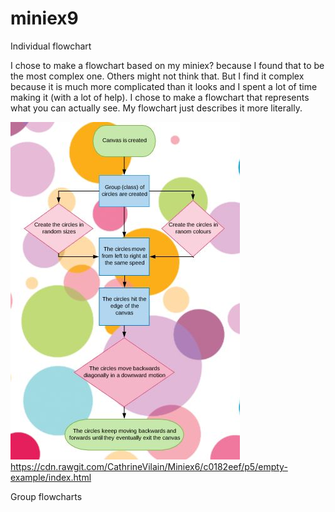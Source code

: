 # miniex9

Individual flowchart 

I chose to make a flowchart based on my miniex? because I found that to be the most complex one. Others might not think that. But I find it complex because it is much more complicated than it looks and I spent a lot of time making it (with a lot of help). I chose to make a flowchart that represents what you can actually see. My flowchart just describes it more literally. 

![alt text](miniex9.JPG)
https://cdn.rawgit.com/CathrineVilain/Miniex6/c0182eef/p5/empty-example/index.html


Group flowcharts 


